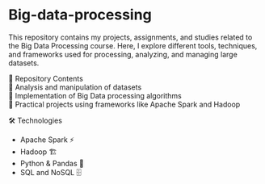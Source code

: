 # Big-data-processing
This repository contains my projects, assignments, and studies related to the Big Data Processing course. Here, I explore different tools, techniques, and frameworks used for processing, analyzing, and managing large datasets.

📌 Repository Contents  
🔹 Analysis and manipulation of datasets  
🔹 Implementation of Big Data processing algorithms  
🔹 Practical projects using frameworks like Apache Spark and Hadoop

🛠 Technologies  
- Apache Spark ⚡  
- Hadoop 🏗️  
- Python & Pandas 🐍  
- SQL and NoSQL 🗄️



